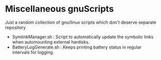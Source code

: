 # Miscellaneous gnuScripts
Just a random collection of gnu/linux scripts which don't deserve separate repository

+ SymlinkManager.sh  : Script to automatically update the symbolic links when automounting external hardisks.
+ BatteryLogGenerate.sh : Keeps printing battery status in regular intervals for logging.